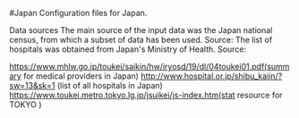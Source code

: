 #Japan
Configuration files for Japan.

Data sources
The main source of the input data was the Japan national census, from which a subset of data has been used.
Source: 
The list of hospitals was obtained from Japan's Ministry of Health. Source: 

https://www.mhlw.go.jp/toukei/saikin/hw/iryosd/19/dl/04toukei01.pdf(summary for medical providers in Japan)
http://www.hospital.or.jp/shibu_kaiin/?sw=13&sk=1 (list of all hospitals in Japan)
https://www.toukei.metro.tokyo.lg.jp/jsuikei/js-index.htm(stat resource for TOKYO )
